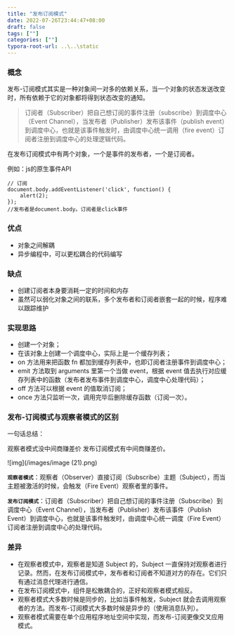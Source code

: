 ```yaml
---
title: "发布订阅模式"
date: 2022-07-26T23:44:47+08:00
draft: false
tags: [""]
categories: [""]
typora-root-url: ..\..\static
---
```


### 概念

发布-订阅模式其实是一种对象间一对多的依赖关系，当一个对象的状态发送改变时，所有依赖于它的对象都将得到状态改变的通知。

>订阅者（Subscriber）把自己想订阅的事件注册（subscribe）到调度中心（Event Channel），当发布者（Publisher）发布该事件（publish event）到调度中心，也就是该事件触发时，由调度中心统一调用（fire event）订阅者注册到调度中心的处理逻辑代码。

在发布订阅模式中有两个对象，一个是事件的发布者，一个是订阅者。

例如：js的原生事件API

```
// 订阅
document.body.addEventListener('click', function() {
	alert(2);
});
//发布者是document.body。订阅者是click事件
```

### 优点

- 对象之间解耦
- 异步编程中，可以更松耦合的代码编写

### 缺点

- 创建订阅者本身要消耗一定的时间和内存
- 虽然可以弱化对象之间的联系，多个发布者和订阅者嵌套一起的时候，程序难以跟踪维护

### 实现思路

- 创建一个对象；
- 在该对象上创建一个调度中心，实际上是一个缓存列表；
- on 方法用来把函数 fn 都加到缓存列表中，也即订阅者注册事件到调度中心；
- emit 方法取到 arguments 里第一个当做 event，根据 event 值去执行对应缓存列表中的函数（发布者发布事件到调度中心，调度中心处理代码）；
- off 方法可以根据 event 的值取消订阅；
- once 方法只监听一次，调用完毕后删除缓存函数（订阅一次）。

### 发布-订阅模式与观察者模式的区别

一句话总结：

观察者模式没中间商赚差价
发布订阅模式有中间商赚差价。

![img](/images/image (21).png)

**`观察者模式`**：观察者（Observer）直接订阅（Subscribe）主题（Subject），而当主题被激活的时候，会触发（Fire Event）观察者里的事件。

**`发布订阅模式`**：订阅者（Subscriber）把自己想订阅的事件注册（Subscribe）到调度中心（Event Channel），当发布者（Publisher）发布该事件（Publish Event）到调度中心，也就是该事件触发时，由调度中心统一调度（Fire Event）订阅者注册到调度中心的处理代码。

### **差异**

- 在观察者模式中，观察者是知道 Subject 的，Subject 一直保持对观察者进行记录。然而，在发布订阅模式中，发布者和订阅者不知道对方的存在。它们只有通过消息代理进行通信。
- 在发布订阅模式中，组件是松散耦合的，正好和观察者模式相反。
- 观察者模式大多数时候是同步的，比如当事件触发，Subject 就会去调用观察者的方法。而发布-订阅模式大多数时候是异步的（使用消息队列）。
- 观察者模式需要在单个应用程序地址空间中实现，而发布-订阅更像交叉应用模式。